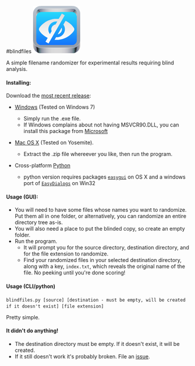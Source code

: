 #blindfiles
![icon]

A simple filename randomizer for experimental results requiring blind analysis.

#### Installing:

Download the [most recent release]:
* [Windows][win32] (Tested on Windows 7)
  - Simply run the .exe file.
  - If Windows complains about not having MSVCR90.DLL, you can install this package from [Microsoft][vcppruntime]

* [Mac OS X][osx] (Tested on Yosemite).
  - Extract the .zip file whereever you like, then run the program.

* Cross-platform [Python]  
  - python version requires packages [`easygui`][easygui] on OS X and a windows port of [`EasyDialogs`][easydialogs] on Win32

#### Usage (GUI):
* You will need to have some files whose names you want to randomize. Put them all in one folder, or alternatively, you can randomize an entire directory tree as-is.
* You will also need a place to put the blinded copy, so create an empty folder.
* Run the program.
  * It will prompt you for the source directory, destination directory, and for the file extension to randomize.
  * Find your randomized files in your selected destination directory, along with a key, `index.txt`, which reveals the original name of the file. No peeking until you're done scoring!

#### Usage (CLI/python)

`blindfiles.py [source] [destination - must be empty, will be created if it doesn't exist] [file extension]`

Pretty simple.

#### It didn't do anything!
* The destination directory must be empty. If it doesn't exist, it will be created.
* If it still doesn't work it's probably broken. File an [issue].

[icon]: blindfiles.png
[most recent release]: https://github.com/jil24/blindfiles/releases

[osx]: https://github.com/jil24/blindfiles/releases/download/v0.1.0/blindfiles_osx_yosemite.zip
[win32]: https://github.com/jil24/blindfiles/releases/download/v0.1.0/blindfiles_win32.exe
[Python]: blindfiles.py?raw=True
[easygui]: http://easygui.sourceforge.net/
[easydialogs]: http://www.averdevelopment.com/python/EasyDialogs.html
[vcppruntime]: http://www.microsoft.com/downloads/details.aspx?FamilyID=9b2da534-3e03-4391-8a4d-074b9f2bc1bf&displaylang=en
[issue]: https://github.com/jil24/blindfiles/issues
